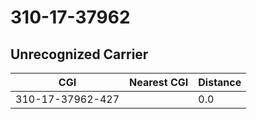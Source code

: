 # 310-17-37962
## Unrecognized Carrier


| CGI | Nearest CGI | Distance |
|-----|-------------|----------|
| 310-17-37962-427 |  | 0.0 |
